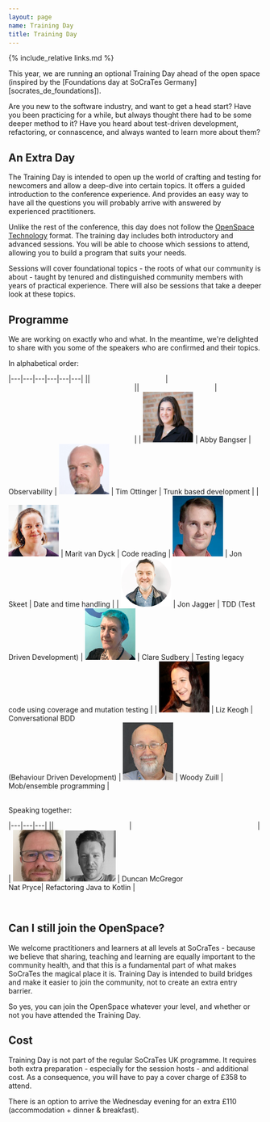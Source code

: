 ```yaml
---
layout: page
name: Training Day
title: Training Day
---
```


{% include_relative links.md %}

This year, we are running an optional Training Day ahead of the open space (inspired by the [Foundations day at SoCraTes Germany][socrates_de_foundations]). 

Are you new to the software industry, and want to get a head start? Have you been practicing for a while, but always thought there had to be some deeper method to it? Have you heard about test-driven development, refactoring, or connascence, and always wanted to learn more about them?

## An Extra Day

The Training Day is intended to open up the world of crafting and testing for newcomers and allow a deep-dive into certain topics. It offers a guided introduction to the conference experience. And provides an easy way to have all the questions you will probably arrive with answered by experienced practitioners.

Unlike the rest of the conference, this day does not follow the [OpenSpace Technology](https://en.wikipedia.org/wiki/Open_Space_Technology) format. The training day includes both introductory and advanced sessions. You will be able to choose which  sessions to attend, allowing you to build a program that suits your needs.

Sessions will cover foundational topics - the roots of what our community is about - taught by tenured and distinguished community members with years of practical experience. There will also be sessions that take a deeper look at these topics.

## Programme

We are working on exactly who and what. In the meantime, we're delighted to share with you some of the speakers who are confirmed and their topics.

In alphabetical order:

|---|---|---|---|---|---|
||<img width=150/>|<img width=250/>||<img width=150/>|<img width=250/>|
| ![Abby Bangser](img/2023/trainers/abby_bangser.png "Photo of Abby Bangser, dark-haired, smiling, with a black top and silver necklace, on a brick wall background") | Abby Bangser | Observability | ![Tim Ottinger](img/2023/trainers/tim_ottinger.png "Photo of Tim Ottinger") | Tim Ottinger | Trunk based development |
| ![Marit van Dyck](img/2023/trainers/marit_van_dyck.png "Photo of Marit van Dyck") | Marit van Dyck | Code reading | ![Jon Skeet](img/2023/trainers/jon_skeet.png "Photo of Jon Skeet") | Jon Skeet | Date and time handling |
| ![Jon Jagger](img/2023/trainers/jon_jagger.png "Photo of Jon Jagger") | Jon Jagger | TDD (Test Driven Development) | ![Clare Sudbery](img/2023/trainers/clare_sudbery.png "Photo of Clare Sudbery") | Clare Sudbery | Testing legacy code using coverage and mutation testing |
| ![Liz Keogh](img/2023/trainers/liz_keogh.png "Photo of Liz Keogh") | Liz Keogh | Conversational BDD <br>(Behaviour Driven Development) | ![Woody Zuill](img/2023/trainers/woody_zuill.png "Photo of Woody Zuill") | Woody Zuill | Mob/ensemble programming |

<br>
Speaking together:

|---|---|---|
||<img width=150/>|<img width=250/>|
| ![Duncan McGregor](img/2023/trainers/duncan_mcgregor.png "Photo of Duncan McGregor") ![Nat Pryce](img/2023/trainers/nat_pryce.png "Photo of Nat Pryce") | Duncan McGregor <br> Nat Pryce| Refactoring Java to Kotlin |

<br>

## Can I still join the OpenSpace?

We welcome practitioners and learners at all levels at SoCraTes - because we believe that sharing, teaching and learning are equally important to the community health, and that this is a fundamental part of what makes SoCraTes the magical place it is. Training Day is intended to build bridges and make it easier to join the community, not to create an extra entry barrier.

So yes, you can join the OpenSpace whatever your level, and whether or not you have attended the Training Day.

## Cost

Training Day is not part of the regular SoCraTes UK programme. It requires both extra preparation - especially for the session hosts - and additional cost. As a consequence, you will have to pay a cover charge of £358 to attend.

There is an option to arrive the Wednesday evening for an extra £110 (accommodation + dinner & breakfast).
